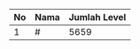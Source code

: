 | No | Nama            | Jumlah Level |
|----|-----------------|--------------|
| 1  | #    |    5659        |
